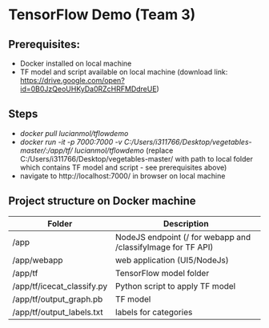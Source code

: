 # TensorFlow Demo (Team 3)

## Prerequisites:
* Docker installed on local machine
* TF model and script available on local machine (download link: https://drive.google.com/open?id=0B0JzQeoUHKyDa0RZcHRFMDdreUE)

## Steps
* _docker pull lucianmol/tflowdemo_
* _docker run -it -p 7000:7000 -v C:/Users/i311766/Desktop/vegetables-master/:/app/tf/ lucianmol/tflowdemo_ (replace C:/Users/i311766/Desktop/vegetables-master/ with path to local folder which contains TF model and script - see prerequisites above)
* navigate to http://localhost:7000/ in browser on local machine

## Project structure on Docker machine
Folder  | Description
------- | -------
/app    | NodeJS endpoint (/ for webapp and /classifyImage for TF API)<br>
/app/webapp | web application (UI5/NodeJs)<br>
/app/tf | TensorFlow model folder<br>
/app/tf/icecat_classify.py | Python script to apply TF model<br>
/app/tf/output_graph.pb | TF model<br>
/app/tf/output_labels.txt | labels for categories<br>
